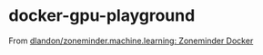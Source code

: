 docker-gpu-playground
=====================
From [dlandon/zoneminder.machine.learning: Zoneminder Docker](https://github.com/dlandon/zoneminder.machine.learning)
